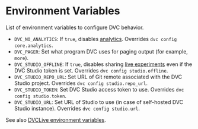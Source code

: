 # Environment Variables

List of environment variables to configure DVC behavior.

- `DVC_NO_ANALYTICS`: If `true`, disables
  [analytics](/doc/user-guide/analytics). Overrides `dvc config core.analytics`.
- `DVC_PAGER`: Set what program DVC uses for paging output (for example,
  `more`).
- `DVC_STUDIO_OFFLINE`: If `true`, disables sharing
  [live experiments](/doc/studio/user-guide/experiments/live-metrics-and-plots)
  even if the DVC Studio token is set. Overrides `dvc config studio.offline`.
- `DVC_STUDIO_REPO_URL`: Set URL of Git remote associated with the DVC Studio
  project. Overrides `dvc config studio.repo_url`.
- `DVC_STUDIO_TOKEN`: Set DVC Studio access token to use. Overrides
  `dvc config studio.token`.
- `DVC_STUDIO_URL`: Set URL of Studio to use (in case of self-hosted DVC Studio
  instance). Overrides `dvc config studio.url`.

See also [DVCLive environment variables](/doc/dvclive/env).
